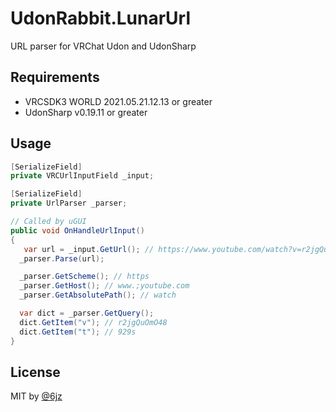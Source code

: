 # UdonRabbit.LunarUrl

URL parser for VRChat Udon and UdonSharp

## Requirements

- VRCSDK3 WORLD 2021.05.21.12.13 or greater
- UdonSharp v0.19.11 or greater

## Usage

```csharp
[SerializeField]
private VRCUrlInputField _input;

[SerializeField]
private UrlParser _parser;

// Called by uGUI
public void OnHandleUrlInput()
{
   var url = _input.GetUrl(); // https://www.youtube.com/watch?v=r2jgQuOmO48&t=929s
  _parser.Parse(url);

  _parser.GetScheme(); // https
  _parser.GetHost(); // www.;youtube.com
  _parser.GetAbsolutePath(); // watch

  var dict = _parser.GetQuery();
  dict.GetItem("v"); // r2jgQuOmO48
  dict.GetItem("t"); // 929s
}
```

## License

MIT by [@6jz](https://twitter.com)
